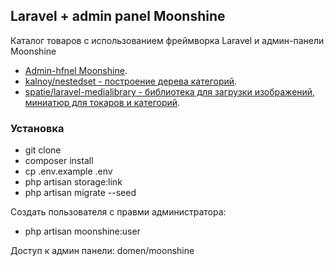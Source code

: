 
## Laravel + admin panel Moonshine

Каталог товаров с использованием фреймворка Laravel и админ-панели Moonshine
- [Admin-hfnel Moonshine](https://moonshine.cutcode.dev).
- [kalnoy/nestedset - построение дерева категорий](https://github.com/lazychaser/laravel-nestedset).
- [spatie/laravel-medialibrary - библиотека для загрузки изображений, миниатюр для токаров и категорий](https://spatie.be/docs/laravel-medialibrary/v10/introduction).

### Установка

- git clone
- composer install
- cp .env.example .env
- php artisan storage:link
- php artisan migrate --seed

Создать пользователя с правми администратора:
- php artisan moonshine:user

Доступ к админ панели: domen/moonshine